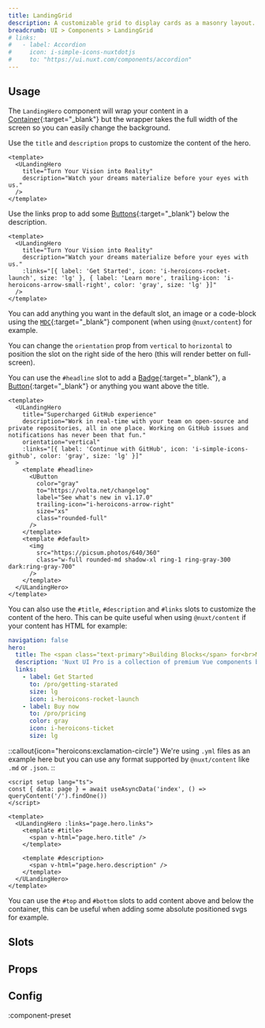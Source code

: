 ```yaml
---
title: LandingGrid
description: A customizable grid to display cards as a masonry layout.
breadcrumb: UI > Components > LandingGrid
# links:
#   - label: Accordion
#     icon: i-simple-icons-nuxtdotjs
#     to: "https://ui.nuxt.com/components/accordion"
---
```


## Usage

The `LandingHero` component will wrap your content in a [Container](https://ui.nuxt.com/components/container){:target="_blank"} but the wrapper takes the full width of the screen so you can easily change the background.

Use the `title` and `description` props to customize the content of the hero.

```vue [example.vue]
<template>
  <ULandingHero
    title="Turn Your Vision into Reality"
    description="Watch your dreams materialize before your eyes with us."
  />
</template>
```

Use the links prop to add some [Buttons](https://ui.nuxt.com/components/button){:target="_blank"} below the description.

```vue [example.vue]
<template>
  <ULandingHero
    title="Turn Your Vision into Reality"
    description="Watch your dreams materialize before your eyes with us."
    :links="[{ label: 'Get Started', icon: 'i-heroicons-rocket-launch', size: 'lg' }, { label: 'Learn more', trailing-icon: 'i-heroicons-arrow-small-right', color: 'gray', size: 'lg' }]"
  />
</template>
```

You can add anything you want in the default slot, an image or a code-block using the [`MDC`](https://github.com/nuxt-modules/mdc/blob/main/src/runtime/components/MDC.vue){:target="_blank"} component (when using `@nuxt/content`) for example.

You can change the `orientation` prop from `vertical` to `horizontal` to position the slot on the right side of the hero (this will render better on full-screen).

You can use the `#headline` slot to add a [Badge](https://ui.nuxt.com/components/badge){:target="_blank"}, a [Button](https://ui.nuxt.com/components/button){:target="_blank"} or anything you want above the title.

```vue [example.vue]
<template>
  <ULandingHero
    title="Supercharged GitHub experience"
    description="Work in real-time with your team on open-source and private repositories, all in one place. Working on GitHub issues and notifications has never been that fun."
    orientation="vertical"
    :links="[{ label: 'Continue with GitHub', icon: 'i-simple-icons-github', color: 'gray', size: 'lg' }]"
  >
    <template #headline>
      <UButton
        color="gray"
        to="https://volta.net/changelog"
        label="See what's new in v1.17.0"
        trailing-icon="i-heroicons-arrow-right"
        size="xs"
        class="rounded-full"
      />
    </template>
    <template #default>
      <img
        src="https://picsum.photos/640/360"
        class="w-full rounded-md shadow-xl ring-1 ring-gray-300 dark:ring-gray-700"
      />
    </template>
  </ULandingHero>
</template>
```

You can also use the `#title`, `#description` and `#links` slots to customize the content of the hero. This can be quite useful when using `@nuxt/content` if your content has HTML for example:

```yml [content/index.yml]
navigation: false
hero:
  title: The <span class="text-primary">Building Blocks</span> for<br>Modern Web Apps
  description: 'Nuxt UI Pro is a collection of premium Vue components built on top of Nuxt UI to create beautiful & responsive Nuxt applications in minutes.<br>It includes all primitives to build landing pages, documentation, blogs, changelog, dashboards or entire SaaS products.'
  links:
    - label: Get Started
      to: /pro/getting-starated
      size: lg
      icon: i-heroicons-rocket-launch
    - label: Buy now
      to: /pro/pricing
      color: gray
      icon: i-heroicons-ticket
      size: lg
```

::callout{icon="heroicons:exclamation-circle"}
We're using `.yml` files as an example here but you can use any format supported by `@nuxt/content` like `.md` or `.json`.
::

```vue [pages/index.vue]
<script setup lang="ts">
const { data: page } = await useAsyncData('index', () => queryContent('/').findOne())
</script>

<template>
  <ULandingHero :links="page.hero.links">
    <template #title>
      <span v-html="page.hero.title" />
    </template>

    <template #description>
      <span v-html="page.hero.description" />
    </template>
  </ULandingHero>
</template>
```

You can use the `#top` and `#bottom` slots to add content above and below the container, this can be useful when adding some absolute positioned svgs for example.

## Slots

<!-- component-slots -->

## Props

<!-- components-props -->

## Config

:component-preset
